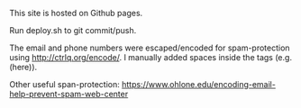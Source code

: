 
This site is hosted on Github pages.

Run deploy.sh to git commit/push.

The email and phone numbers were escaped/encoded for spam-protection using http://ctrlq.org/encode/. I manually added spaces inside the <a> tags (e.g. <a>(here)</a>).

Other useful span-protection: https://www.ohlone.edu/encoding-email-help-prevent-spam-web-center
